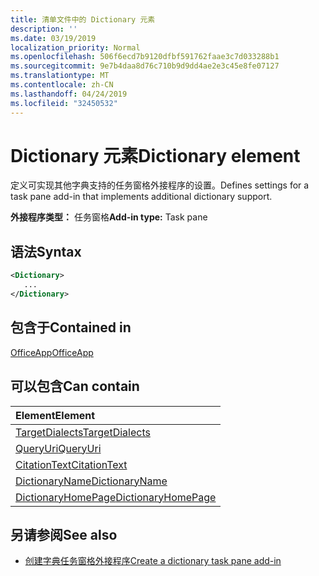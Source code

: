 ```yaml
---
title: 清单文件中的 Dictionary 元素
description: ''
ms.date: 03/19/2019
localization_priority: Normal
ms.openlocfilehash: 506f6ecd7b9120dfbf591762faae3c7d033288b1
ms.sourcegitcommit: 9e7b4daa8d76c710b9d9dd4ae2e3c45e8fe07127
ms.translationtype: MT
ms.contentlocale: zh-CN
ms.lasthandoff: 04/24/2019
ms.locfileid: "32450532"
---
```

# <a name="dictionary-element"></a><span data-ttu-id="ebf7c-102">Dictionary 元素</span><span class="sxs-lookup"><span data-stu-id="ebf7c-102">Dictionary element</span></span>
<span data-ttu-id="ebf7c-103">定义可实现其他字典支持的任务窗格外接程序的设置。</span><span class="sxs-lookup"><span data-stu-id="ebf7c-103">Defines settings for a task pane add-in that implements additional dictionary support.</span></span>

<span data-ttu-id="ebf7c-104">**外接程序类型：** 任务窗格</span><span class="sxs-lookup"><span data-stu-id="ebf7c-104">**Add-in type:** Task pane</span></span>

## <a name="syntax"></a><span data-ttu-id="ebf7c-105">语法</span><span class="sxs-lookup"><span data-stu-id="ebf7c-105">Syntax</span></span>

```XML
<Dictionary>
   ...
</Dictionary>
```

## <a name="contained-in"></a><span data-ttu-id="ebf7c-106">包含于</span><span class="sxs-lookup"><span data-stu-id="ebf7c-106">Contained in</span></span>

[<span data-ttu-id="ebf7c-107">OfficeApp</span><span class="sxs-lookup"><span data-stu-id="ebf7c-107">OfficeApp</span></span>](officeapp.md)

## <a name="can-contain"></a><span data-ttu-id="ebf7c-108">可以包含</span><span class="sxs-lookup"><span data-stu-id="ebf7c-108">Can contain</span></span>

|<span data-ttu-id="ebf7c-109">**Element**</span><span class="sxs-lookup"><span data-stu-id="ebf7c-109">**Element**</span></span>|
|:-----|
|[<span data-ttu-id="ebf7c-110">TargetDialects</span><span class="sxs-lookup"><span data-stu-id="ebf7c-110">TargetDialects</span></span>](targetdialects.md)|
|[<span data-ttu-id="ebf7c-111">QueryUri</span><span class="sxs-lookup"><span data-stu-id="ebf7c-111">QueryUri</span></span>](queryuri.md)|
|[<span data-ttu-id="ebf7c-112">CitationText</span><span class="sxs-lookup"><span data-stu-id="ebf7c-112">CitationText</span></span>](citationtext.md)|
|[<span data-ttu-id="ebf7c-113">DictionaryName</span><span class="sxs-lookup"><span data-stu-id="ebf7c-113">DictionaryName</span></span>](dictionaryname.md)|
|[<span data-ttu-id="ebf7c-114">DictionaryHomePage</span><span class="sxs-lookup"><span data-stu-id="ebf7c-114">DictionaryHomePage</span></span>](dictionaryhomepage.md)|

## <a name="see-also"></a><span data-ttu-id="ebf7c-115">另请参阅</span><span class="sxs-lookup"><span data-stu-id="ebf7c-115">See also</span></span>

- [<span data-ttu-id="ebf7c-116">创建字典任务窗格外接程序</span><span class="sxs-lookup"><span data-stu-id="ebf7c-116">Create a dictionary task pane add-in</span></span>](/office/dev/add-ins/word/dictionary-task-pane-add-ins)
    
